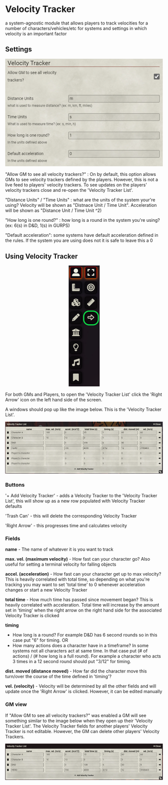 # Velocity Tracker

a system-agnostic module that allows players to track velocities for a number of characters/vehicles/etc for systems and settings in which velocity is an important factor

## Settings
<p align="center">
  <img src="https://github.com/dmdorman/foundryvtt-velocity-tracker/blob/main/images/settings.PNG?raw=true" />
</p>
  
"Allow GM to see all velocity trackers?" : On by default, this option allows GMs to see velocity trackers defined by the players. However, this is not a live feed to players' velocity trackers. To see updates on the players' velocity trackers close and re-open the 'Velocity Tracker List'.

"Distance Units" / "Time Units" : what are the units of the system your're using? Velocity will be shown as "Distnace Unit / Time Unit". Acceleration will be shown as "Distance Unit / Time Unit ^2)

"How long is one round?" : how long is a round in the system you're using? (ex: 6(s) in D&D, 1(s) in GURPS)

"Default acceleration": some systems have default acceleration defined in the rules. If the system you are using does not it is safe to leave this a 0

## Using Velocity Tracker
<p align="center">
  <img src="https://github.com/dmdorman/foundryvtt-velocity-tracker/blob/main/images/how-to-open.PNG?raw=true" />
</p>

For both GMs and Players, to open the 'Velocity Tracker List' click the 'Right Arrow' icon on the left hand side of the screen.

A windows should pop up like the image below. This is the 'Velocity Tracker List'.
<p align="center">
  <img src="https://github.com/dmdorman/foundryvtt-velocity-tracker/blob/main/images/velocity-tracker-gm-view.PNG?raw=true" />
</p>

### Buttons
'+ Add Velocity Tracker' - adds a Velocity Tracker to the 'Velocity Tracker List', this will show up as a new row populated with Velocity Tracker defaults

'Trash Can' - this will delete the corresponding Velocity Tracker

'Right Arrow' - this progresses time and calculates velocity


### Fields
<b>name</b> - The name of whatever it is you want to track

<b>max. vel. (maximum velocity)</b> - How fast can your character go? Also useful for setting a terminal velocity for falling objects

<b>accel. (acceleration)</b> - How fast can your character get up to max velocity? This is heavily correlated with total time, so depending on what you're tracking you may want to set 'total time' to 0 whenever acceleration changes or start a new Velocity Tracker

<b>total time</b> - How much time has passed since movement began? This is heavily correlated with acceleration. Total time will increase by the amount set in 'timing' when the right arrow on the right hand side for the associated Velocity Tracker is clicked

<b>timing</b>
  - How long is a round? For example D&D has 6 second rounds so in this case put "6" for timing.
  OR 
  - How many actions does a character have in a timeframe? In some systems not all characters act at same time. In that case put (# of actions) / (# how long is a full round). For example a character who acts 3 times in a 12 second round should put "3/12" for timing.

<b>dist. moved (distance moved)</b> - How far did the character move this turn/over the course of the time defined in 'timing'?

<b>vel. (velocity)</b> - Velocity will be determined by all the other fields and will update once the 'Right Arrow' is clicked. However, it can be edited manually


### GM view

If "Allow GM to see all velocity trackers?" was enabled a GM will see something similar to the image below when they open up their 'Velocity Tracker List'. The Velocity Tracker fields for another players' Velocity Tracker is not editable. However, the GM can delete other players' Velocity Trackers. 

<p align="center">
  <img src="https://github.com/dmdorman/foundryvtt-velocity-tracker/blob/main/images/velocity-tracker.PNG?raw=true" />
</p>
